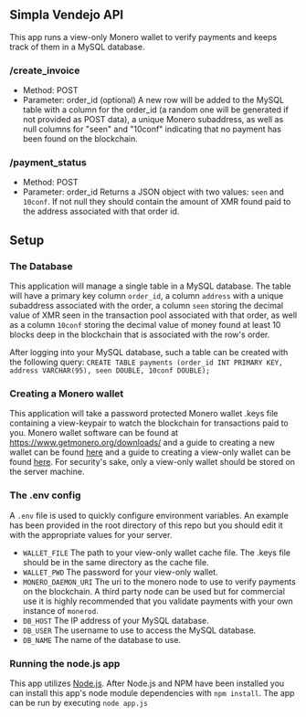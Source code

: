 ## Simpla Vendejo API
This app runs a view-only Monero wallet to verify payments and keeps track of them in a MySQL database.

### /create_invoice
* Method: POST
* Parameter: order_id (optional)
A new row will be added to the MySQL table with a column for the order_id (a random one will be generated if not provided as POST data), a unique Monero subaddress, as well as null columns for "seen" and "10conf" indicating that no payment has been found on the blockchain.

### /payment_status
* Method: POST
* Parameter: order_id
Returns a JSON object with two values: `seen` and `10conf`. If not null they should contain the amount of XMR found paid to the address associated with that order id.

## Setup

### The Database
This application will manage a single table in a MySQL database. The table will have a primary key column `order_id`, a column `address` with a unique subaddress associated with the order, a column `seen` storing the decimal value of XMR seen in the transaction pool associated with that order, as well as a column `10conf` storing the decimal value of money found at least 10 blocks deep in the blockchain that is associated with the row's order.

After logging into your MySQL database, such a table can be created with the following query: `CREATE TABLE payments (order_id INT PRIMARY KEY, address VARCHAR(95), seen DOUBLE, 10conf DOUBLE);`

### Creating a Monero wallet
This application will take a password protected Monero wallet .keys file containing a view-keypair to watch the blockchain for transactions paid to you.
Monero wallet software can be found at https://www.getmonero.org/downloads/ and a guide to creating a new wallet can be found [here](https://github.com/monero-ecosystem/monero-GUI-guide/blob/master/monero-GUI-guide.md#create-a-wallet) and a guide to creating a view-only wallet can be found [here](https://www.getmonero.org/resources/user-guides/view_only.html). For security's sake, only a view-only wallet should be stored on the server machine.

### The .env config
A `.env` file is used to quickly configure environment variables. An example has been provided in the root directory of this repo but you should edit it with the appropriate values for your server.
* `WALLET_FILE` The path to your view-only wallet cache file. The .keys file should be in the same directory as the cache file.
* `WALLET_PWD` The password for your view-only wallet.
* `MONERO_DAEMON_URI` The uri to the monero node to use to verify payments on the blockchain. A third party node can be used but for commercial use it is highly recommended that you validate payments with your own instance of `monerod`.
* `DB_HOST` The IP address of your MySQL database.
* `DB_USER` The username to use to access the MySQL database.
* `DB_NAME` The name of the database to use.

### Running the node.js app
This app utilizes [Node.js](https://nodejs.org/en/). After Node.js and NPM have been installed you can install this app's node module dependencies with `npm install`.
The app can be run by executing `node app.js`
